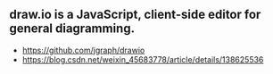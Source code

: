 ## draw.io is a JavaScript, client-side editor for general diagramming.
- https://github.com/jgraph/drawio
- https://blog.csdn.net/weixin_45683778/article/details/138625536